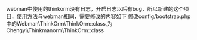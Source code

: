 webman中使用的thinkorm没有日志，开启日志以后有bug，所以新建的这个项目，使用方法与webman相同，需要修改的内容如下
修改config/bootstrap.php中的Webman\ThinkOrm\ThinkOrm::class,为Chengyi\Thinkmanorm\ThinkOrm::class